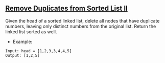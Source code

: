 ## [Remove Duplicates from Sorted List II](https://leetcode.com/problems/remove-duplicates-from-sorted-list-ii)
Given the head of a sorted linked list, delete all nodes that have duplicate numbers, leaving only distinct numbers from the original list. Return the linked list sorted as well.


- Example:
```
Input: head = [1,2,3,3,4,4,5]
Output: [1,2,5]
```
